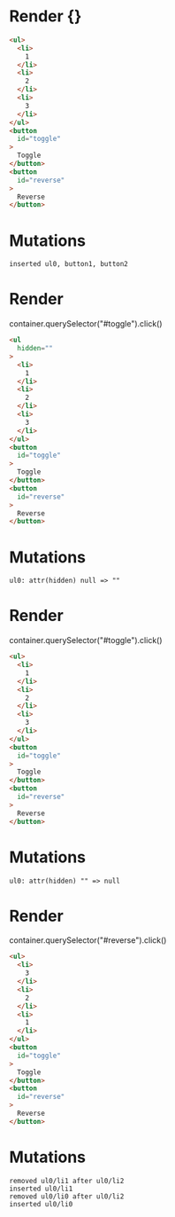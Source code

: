 # Render {}
```html
<ul>
  <li>
    1
  </li>
  <li>
    2
  </li>
  <li>
    3
  </li>
</ul>
<button
  id="toggle"
>
  Toggle
</button>
<button
  id="reverse"
>
  Reverse
</button>
```

# Mutations
```
inserted ul0, button1, button2
```


# Render 
container.querySelector("#toggle").click()

```html
<ul
  hidden=""
>
  <li>
    1
  </li>
  <li>
    2
  </li>
  <li>
    3
  </li>
</ul>
<button
  id="toggle"
>
  Toggle
</button>
<button
  id="reverse"
>
  Reverse
</button>
```

# Mutations
```
ul0: attr(hidden) null => ""
```


# Render 
container.querySelector("#toggle").click()

```html
<ul>
  <li>
    1
  </li>
  <li>
    2
  </li>
  <li>
    3
  </li>
</ul>
<button
  id="toggle"
>
  Toggle
</button>
<button
  id="reverse"
>
  Reverse
</button>
```

# Mutations
```
ul0: attr(hidden) "" => null
```


# Render 
container.querySelector("#reverse").click()

```html
<ul>
  <li>
    3
  </li>
  <li>
    2
  </li>
  <li>
    1
  </li>
</ul>
<button
  id="toggle"
>
  Toggle
</button>
<button
  id="reverse"
>
  Reverse
</button>
```

# Mutations
```
removed ul0/li1 after ul0/li2
inserted ul0/li1
removed ul0/li0 after ul0/li2
inserted ul0/li0
```